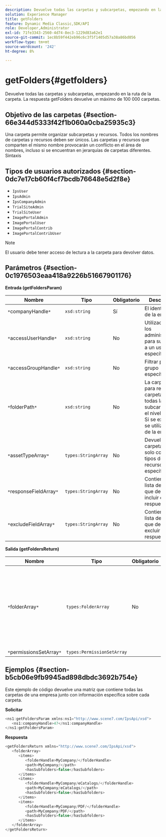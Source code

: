 ```yaml
---
description: Devuelve todas las carpetas y subcarpetas, empezando en la ruta de la carpeta. La respuesta getFolders devuelve un máximo de 100 000 carpetas.
solution: Experience Manager
title: getFolders
feature: Dynamic Media Classic,SDK/API
role: Developer,Administrator
exl-id: 71fe3343-2560-4d74-8ec3-1229d83a62e1
source-git-commit: 1ec8b59f442eb96c6c3f5f1405d57a38a86bd056
workflow-type: tm+mt
source-wordcount: '242'
ht-degree: 8%

---
```


# getFolders{#getfolders}

Devuelve todas las carpetas y subcarpetas, empezando en la ruta de la carpeta. La respuesta getFolders devuelve un máximo de 100 000 carpetas.

## Objetivo de las carpetas {#section-66e344d5333f42f1b060a0cba25935c3}

Una carpeta permite organizar subcarpetas y recursos. Todos los nombres de carpetas y recursos deben ser únicos. Las carpetas y recursos que comparten el mismo nombre provocarán un conflicto en el área de nombres, incluso si se encuentran en jerarquías de carpetas diferentes.
Sintaxis

## Tipos de usuarios autorizados {#section-0dc7e17cb60f4cf7bcdb76648e5d2f8e}

* `IpsUser`
* `IpsAdmin`
* `IpsCompanyAdmin`
* `TrialSiteAdmin`
* `TrialSiteUser`
* `ImagePortalAdmin`
* `ImagePortalUser`
* `ImagePortalContrib`
* `ImagePortalContribUser`

>[!NOTE]
>
>El usuario debe tener acceso de lectura a la carpeta para devolver datos.

## Parámetros {#section-0c1976503eaa418a9226b51667901176}

**Entrada (getFoldersParam)**

| Nombre | Tipo | Obligatorio | Descripción |
|---|---|---|---|
| `*`companyHandle`*` | `xsd:string` | Sí | El identificador de la empresa. |
| `*`accessUserHandle`*` | `xsd:string` | No | Utilizado por los administradores para suplantar a un usuario específico. |
| `*`accessGroupHandle`*` | `xsd:string` | No | Filtrar por un grupo específico. |
| `*`folderPath`*` | `xsd:string` | No | La carpeta raíz para recuperar carpetas y todas las subcarpetas en el nivel de hoja. Si se excluye, se utiliza la raíz de la empresa. |
| `*`assetTypeArray`*` | `types:StringArray` | No | Devuelve carpetas que solo contienen tipos de recursos especificados. |
| `*`responseFieldArray`*` | `types:StringArray` | No | Contiene una lista de campos que desea incluir en la respuesta. |
| `*`excludeFieldArray`*` | `types:StringArray` | No | Contiene una lista de campos que desea excluir de la respuesta. |

**Salida (getFoldersReturn)**

| Nombre | Tipo | Obligatorio | Descripción |
|---|---|---|---|
| `*`folderArray`*` | `types:FolderArray` | No | Matriz de carpetas que coinciden con los criterios del filtro. La respuesta está limitada a un máximo de 100 000 carpetas. |
| `*`permissionsSetArray`*` | `types:PermissionSetArray` |  |  |

## Ejemplos {#section-b5cb06e9fb9945ad898dbdc3692b754e}

Este ejemplo de código devuelve una matriz que contiene todas las carpetas de una empresa junto con información específica sobre cada carpeta.

**Solicitar**

```java
<ns1:getFoldersParam xmlns:ns1="http://www.scene7.com/IpsApi/xsd">
   <ns1:companyHandle>47</ns1:companyHandle>
</ns1:getFoldersParam>
```

**Respuesta**

```java
<getFoldersReturn xmlns="http://www.scene7.com/IpsApi/xsd">
   <folderArray>
      <items>
         <folderHandle>MyCompany/</folderHandle>
         <path>MyCompany/</path>
         <hasSubfolders>false</hasSubfolders>
      </items>
      <items>
         <folderHandle>MyCompany/eCatalogs/</folderHandle>
         <path>MyCompany/eCatalogs/</path>
         <hasSubfolders>false</hasSubfolders>
      </items>
      <items>
         <folderHandle>MyCompany/PDF/</folderHandle>
         <path>MyCompany/PDF/</path>
         <hasSubfolders>false</hasSubfolders>
      </items>
   </folderArray>
</getFoldersReturn>
```
